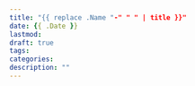 ```yaml
---
title: "{{ replace .Name "-" " " | title }}"
date: {{ .Date }}
lastmod:
draft: true
tags:
categories:
description: ""
---
```


